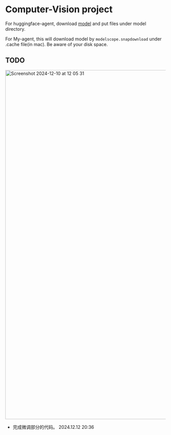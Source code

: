 # Computer-Vision project

For huggingface-agent, download [model](https://jbox.sjtu.edu.cn/l/313Ker) and put files under model directory.

For My-agent, this will download model by `modelscope.snapdownload` under .cache file(in mac). Be aware of your disk space.

## TODO

<img width="1093" alt="Screenshot 2024-12-10 at 12 05 31" src="https://github.com/user-attachments/assets/28eba408-6991-4211-956f-74271042234e">

- 完成微调部分的代码。 2024.12.12 20:36
